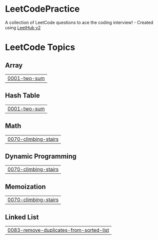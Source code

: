 # LeetCodePractice
A collection of LeetCode questions to ace the coding interview! - Created using [LeetHub v2](https://github.com/arunbhardwaj/LeetHub-2.0)

<!---LeetCode Topics Start-->
# LeetCode Topics
## Array
|  |
| ------- |
| [0001-two-sum](https://github.com/lilianpadilla/LeetCodePractice/tree/master/0001-two-sum) |
## Hash Table
|  |
| ------- |
| [0001-two-sum](https://github.com/lilianpadilla/LeetCodePractice/tree/master/0001-two-sum) |
## Math
|  |
| ------- |
| [0070-climbing-stairs](https://github.com/lilianpadilla/LeetCodePractice/tree/master/0070-climbing-stairs) |
## Dynamic Programming
|  |
| ------- |
| [0070-climbing-stairs](https://github.com/lilianpadilla/LeetCodePractice/tree/master/0070-climbing-stairs) |
## Memoization
|  |
| ------- |
| [0070-climbing-stairs](https://github.com/lilianpadilla/LeetCodePractice/tree/master/0070-climbing-stairs) |
## Linked List
|  |
| ------- |
| [0083-remove-duplicates-from-sorted-list](https://github.com/lilianpadilla/LeetCodePractice/tree/master/0083-remove-duplicates-from-sorted-list) |
<!---LeetCode Topics End-->